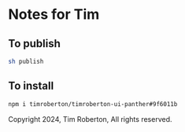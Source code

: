 # Notes for Tim

## To publish

```sh
sh publish
```

## To install

```sh
npm i timroberton/timroberton-ui-panther#9f6011b
```

Copyright 2024, Tim Roberton, All rights reserved.
